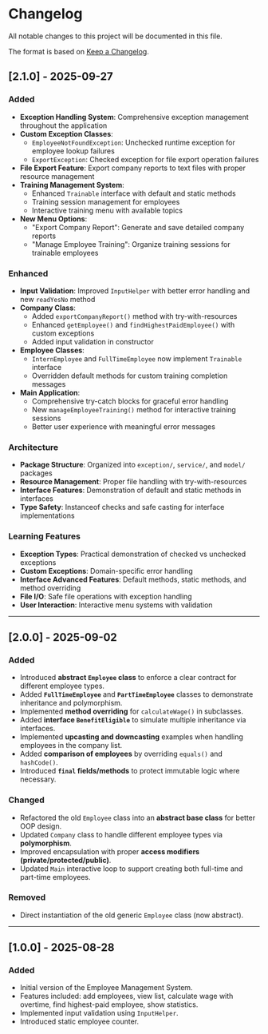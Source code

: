 # Changelog

All notable changes to this project will be documented in this file.

The format is based on [Keep a Changelog](https://keepachangelog.com/en/1.1.0/).

## [2.1.0] - 2025-09-27
### Added
- **Exception Handling System**: Comprehensive exception management throughout the application
- **Custom Exception Classes**:
    - `EmployeeNotFoundException`: Unchecked runtime exception for employee lookup failures
    - `ExportException`: Checked exception for file export operation failures
- **File Export Feature**: Export company reports to text files with proper resource management
- **Training Management System**:
    - Enhanced `Trainable` interface with default and static methods
    - Training session management for employees
    - Interactive training menu with available topics
- **New Menu Options**:
    - "Export Company Report": Generate and save detailed company reports
    - "Manage Employee Training": Organize training sessions for trainable employees

### Enhanced
- **Input Validation**: Improved `InputHelper` with better error handling and new `readYesNo` method
- **Company Class**:
    - Added `exportCompanyReport()` method with try-with-resources
    - Enhanced `getEmployee()` and `findHighestPaidEmployee()` with custom exceptions
    - Added input validation in constructor
- **Employee Classes**:
    - `InternEmployee` and `FullTimeEmployee` now implement `Trainable` interface
    - Overridden default methods for custom training completion messages
- **Main Application**:
    - Comprehensive try-catch blocks for graceful error handling
    - New `manageEmployeeTraining()` method for interactive training sessions
    - Better user experience with meaningful error messages

### Architecture
- **Package Structure**: Organized into `exception/`, `service/`, and `model/` packages
- **Resource Management**: Proper file handling with try-with-resources
- **Interface Features**: Demonstration of default and static methods in interfaces
- **Type Safety**: Instanceof checks and safe casting for interface implementations

### Learning Features
- **Exception Types**: Practical demonstration of checked vs unchecked exceptions
- **Custom Exceptions**: Domain-specific error handling
- **Interface Advanced Features**: Default methods, static methods, and method overriding
- **File I/O**: Safe file operations with exception handling
- **User Interaction**: Interactive menu systems with validation

---

## [2.0.0] - 2025-09-02
### Added
- Introduced **abstract `Employee` class** to enforce a clear contract for different employee types.
- Added **`FullTimeEmployee`** and **`PartTimeEmployee`** classes to demonstrate inheritance and polymorphism.
- Implemented **method overriding** for `calculateWage()` in subclasses.
- Added **interface `BenefitEligible`** to simulate multiple inheritance via interfaces.
- Implemented **upcasting and downcasting** examples when handling employees in the company list.
- Added **comparison of employees** by overriding `equals()` and `hashCode()`.
- Introduced **`final` fields/methods** to protect immutable logic where necessary.

### Changed
- Refactored the old `Employee` class into an **abstract base class** for better OOP design.
- Updated `Company` class to handle different employee types via **polymorphism**.
- Improved encapsulation with proper **access modifiers (private/protected/public)**.
- Updated `Main` interactive loop to support creating both full-time and part-time employees.

### Removed
- Direct instantiation of the old generic `Employee` class (now abstract).

---

## [1.0.0] - 2025-08-28
### Added
- Initial version of the Employee Management System.
- Features included: add employees, view list, calculate wage with overtime, find highest-paid employee, show statistics.
- Implemented input validation using `InputHelper`.
- Introduced static employee counter.  
